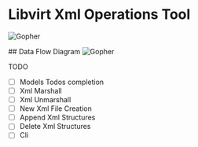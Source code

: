 # Libvirt Xml Operations Tool

![Gopher](https://raw.githubusercontent.com/kevsersrca/libvirt-xml/master/gopher.png)


## Data Flow Diagram
![Gopher](https://raw.githubusercontent.com/kevsersrca/libvirt-xml/master/dataflowdiagram.png)


TODO
* [ ]  Models Todos completion
* [ ]  Xml Marshall
* [ ]  Xml Unmarshall
* [ ]  New Xml File Creation
* [ ]  Append Xml Structures
* [ ]  Delete Xml Structures
* [ ]  Cli 